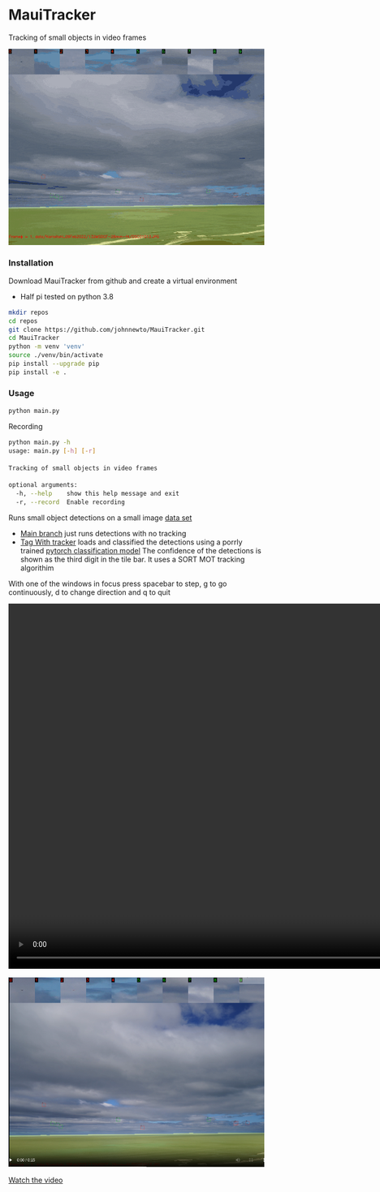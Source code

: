 # MauiTracker
Tracking of small objects in video frames

<p align="center">
  <img src="data/Karioitahi_09Feb2022/132MSDCF-28mm-f4.gif" width="600">
</p>

### Installation

Download MauiTracker from github and create a virtual environment

- Half pi tested on python 3.8

``` sh
mkdir repos
cd repos
git clone https://github.com/johnnewto/MauiTracker.git
cd MauiTracker
python -m venv 'venv'
source ./venv/bin/activate
pip install --upgrade pip
pip install -e .
```

 
### Usage

``` sh
python main.py
```

Recording
``` sh
python main.py -h
usage: main.py [-h] [-r]

Tracking of small objects in video frames

optional arguments:
  -h, --help    show this help message and exit
  -r, --record  Enable recording
```

Runs small object detections on a small image [data set](https://github.com/johnnewto/MauiTracker/tree/main/data/Karioitahi_09Feb2022/132MSDCF-28mm-f4)

- [Main branch](https://github.com/johnnewto/MauiTracker/tree/main) just runs detections with no tracking
- [Tag With tracker](https://github.com/johnnewto/MauiTracker/releases/tag/With-tracker)
loads and classified the detections using a porrly trained [pytorch classification model](https://github.com/johnnewto/MauiTracker/blob/main/data/model.pth)
The confidence of the detections is shown as the third digit in the tile bar.
It uses a SORT MOT tracking algorithim

With one of the windows in focus press spacebar to step, g to go continuously, d to change direction and q to quit

<video width="1280" height="720"  controls>
  <source src="https://raw.githack.com/johnnewto/MauiTracker/main/data/Karioitahi_09Feb2022/132MSDCF-28mm-f4.mp4" type="video/mp4">
  This might show in github
</video>


[![Watch the video](images/mainview.png)](https://raw.githack.com/johnnewto/MauiTracker/video.html)

[Watch the video](video.html)